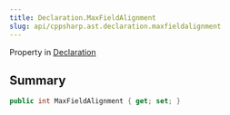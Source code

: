 ```yaml
---
title: Declaration.MaxFieldAlignment
slug: api/cppsharp.ast.declaration.maxfieldalignment
---
```

Property in [Declaration](/api/cppsharp/ast/declaration)

## Summary



```csharp
public int MaxFieldAlignment { get; set; }
```

